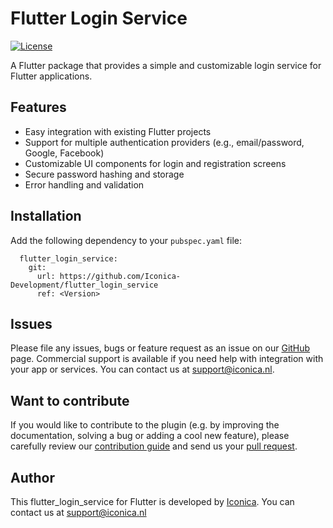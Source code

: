 # Flutter Login Service

[![License](https://img.shields.io/badge/license-MIT-blue.svg)](https://opensource.org/licenses/MIT)

A Flutter package that provides a simple and customizable login service for Flutter applications.

## Features

- Easy integration with existing Flutter projects
- Support for multiple authentication providers (e.g., email/password, Google, Facebook)
- Customizable UI components for login and registration screens
- Secure password hashing and storage
- Error handling and validation

## Installation

Add the following dependency to your `pubspec.yaml` file:

```
  flutter_login_service:
    git:
      url: https://github.com/Iconica-Development/flutter_login_service
      ref: <Version>
```

## Issues

Please file any issues, bugs or feature request as an issue on our [GitHub](https://github.com/Iconica-Development/flutter_login_service) page. Commercial support is available if you need help with integration with your app or services. You can contact us at [support@iconica.nl](mailto:support@iconica.nl).

## Want to contribute

If you would like to contribute to the plugin (e.g. by improving the documentation, solving a bug or adding a cool new feature), please carefully review our [contribution guide](./CONTRIBUTING.md) and send us your [pull request](https://github.com/Iconica-Development/flutter_login_service/pulls).

## Author

This flutter_login_service for Flutter is developed by [Iconica](https://iconica.nl). You can contact us at <support@iconica.nl>